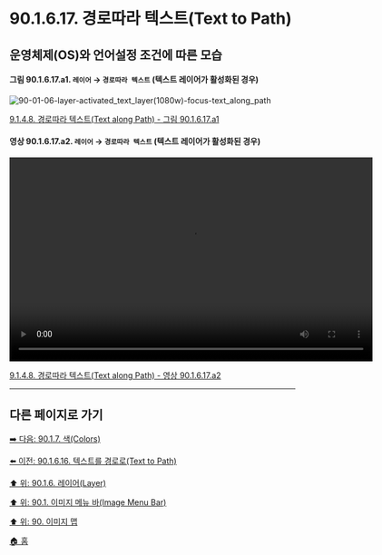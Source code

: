 # 90.1.6.17. 경로따라 텍스트(Text to Path)
## 운영체제(OS)와 언어설정 조건에 따른 모습

<a id="90-01-06-17-a1"></a>

#### 그림 90.1.6.17.a1. `레이어` → `경로따라 텍스트` (텍스트 레이어가 활성화된 경우)
![90-01-06-layer-activated_text_layer(1080w)-focus-text_along_path](https://github.com/wonder13662/gimp/assets/15767104/b1984799-39f9-442e-9be0-8dadbe878a7e)

[9.1.4.8. 경로따라 텍스트(Text along Path) - 그림 90.1.6.17.a1](./09-01-04-08-text_along_path.md#90-01-06-17-a1)

<a id="90-01-06-17-a2"></a>

#### 영상 90.1.6.17.a2. `레이어` → `경로따라 텍스트` (텍스트 레이어가 활성화된 경우)
<video controls="controls" width="640" height="360" src="https://github.com/wonder13662/gimp/assets/15767104/d0a59058-784d-4cf9-abd7-b2284e699b7b"></video>

[9.1.4.8. 경로따라 텍스트(Text along Path) - 영상 90.1.6.17.a2](./09-01-04-08-text_along_path.md#90-01-06-17-a2)

***

## 다른 페이지로 가기

[➡️ 다음: 90.1.7. 색(Colors)](./90-01-07-00-colors.md)

[⬅️ 이전: 90.1.6.16. 텍스트를 경로로(Text to Path)](./90-01-06-16-text_to_path.md)

[⬆️ 위: 90.1.6. 레이어(Layer)](./90-01-06-00-layer.md)

[⬆️ 위: 90.1. 이미지 메뉴 바(Image Menu Bar)](./90-01-00-image-menu-bar.md)

[⬆️ 위: 90. 이미지 맵](./90-00-image-map.md)

[🏠 홈](./00-home.md)
